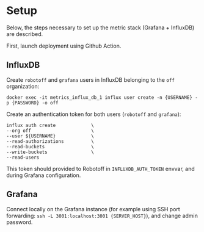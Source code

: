 # Setup

Below, the steps necessary to set up the metric stack (Grafana + InfluxDB) are described.

First, launch deployment using Github Action.

## InfluxDB

Create `robotoff` and `grafana` users in InfluxDB belonging to the `off` organization:

```
docker exec -it metrics_influx_db_1 influx user create -n {USERNAME} -p {PASSWORD} -o off
```

Create an authentication token for both users (`robotoff` and `grafana`):

```
influx auth create             \
--org off                      \
--user ${USERNAME}             \
--read-authorizations          \
--read-buckets                 \
--write-buckets                \
--read-users
```

This token should provided to Robotoff in `INFLUXDB_AUTH_TOKEN` envvar, and during Grafana configuration.

## Grafana

Connect locally on the Grafana instance (for example using SSH port forwarding: `ssh -L 3001:localhost:3001 {SERVER_HOST}`), and change admin password.
